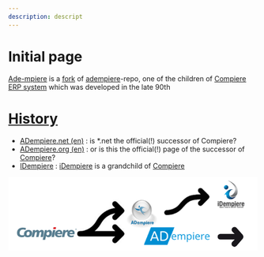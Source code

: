 ```yaml
---
description: descript
---
```


# Initial page

[Ade-mpiere](https://github.com/klst-de/adempiere) is a [fork](https://en.wikipedia.org/wiki/Fork_(software_development) ) of [adempiere](https://github.com/adempiere/adempiere)-repo, one of the children of [Compiere ERP system](https://en.wikipedia.org/wiki/Compiere) which was developed in the late 90th

# [History](https://en.wikipedia.org/wiki/IDempiere#History)

* [ADempiere.net (en)](https://klst-de.github.io/adempiere/) : is *.net the official(!) successor of Compiere?
* [ADempiere.org (en)](http://adempiere.org/site/) : or is this the official(!) page of the successor of [Compiere](http://www.compiere.com/company/history.php)?
* [IDempiere](https://en.wikipedia.org/wiki/IDempiere) : [iDempiere](http://www.idempiere.org/) is a grandchild of [Compiere](http://www.compiere.com/svn/)

![](images/ADLogos.PNG)

